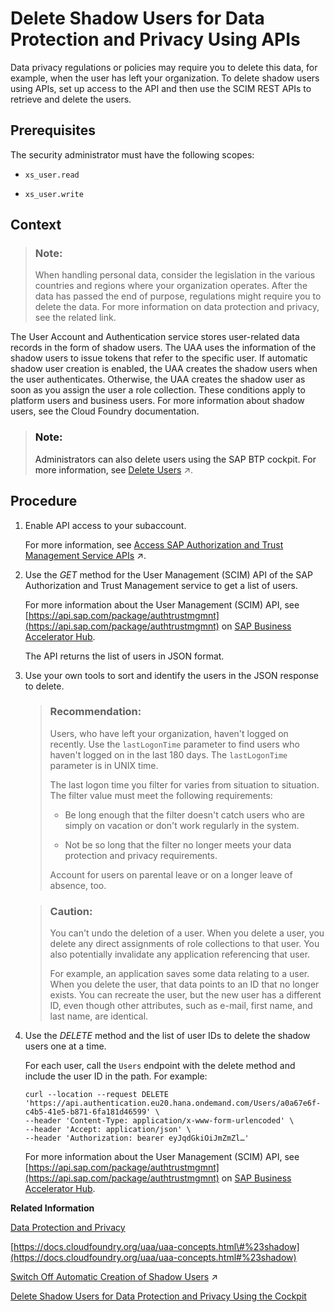 <!-- loioeb70f16b420447b6b33dedc3ebcf91cc -->

# Delete Shadow Users for Data Protection and Privacy Using APIs

Data privacy regulations or policies may require you to delete this data, for example, when the user has left your organization. To delete shadow users using APIs, set up access to the API and then use the SCIM REST APIs to retrieve and delete the users.



<a name="loioeb70f16b420447b6b33dedc3ebcf91cc__prereq_sg2_kqr_ddb"/>

## Prerequisites

The security administrator must have the following scopes:

-   `xs_user.read`

-   `xs_user.write`




## Context

> ### Note:  
> When handling personal data, consider the legislation in the various countries and regions where your organization operates. After the data has passed the end of purpose, regulations might require you to delete the data. For more information on data protection and privacy, see the related link.

The User Account and Authentication service stores user-related data records in the form of shadow users. The UAA uses the information of the shadow users to issue tokens that refer to the specific user. If automatic shadow user creation is enabled, the UAA creates the shadow users when the user authenticates. Otherwise, the UAA creates the shadow user as soon as you assign the user a role collection. These conditions apply to platform users and business users. For more information about shadow users, see the Cloud Foundry documentation.

> ### Note:  
> Administrators can also delete users using the SAP BTP cockpit. For more information, see [Delete Users](https://help.sap.com/viewer/65de2977205c403bbc107264b8eccf4b/Cloud/en-US/51000c2254864a39b9f8629715f2c5f1.html "As an administrator, you can delete users from your subaccount. When you delete a user, you also delete the user's role collection assignments.") :arrow_upper_right:.



## Procedure

1.  Enable API access to your subaccount.

    For more information, see [Access SAP Authorization and Trust Management Service APIs](https://help.sap.com/viewer/65de2977205c403bbc107264b8eccf4b/Cloud/en-US/ebc9113a520e495ea5fb759b9a7929f2.html "To enable programmatic access to the SAP Authorization and Trust Management service (XSUAA) in your multi-environment subaccount, create a service instance with the apiaccess plan.") :arrow_upper_right:.

2.  Use the *GET* method for the User Management \(SCIM\) API of the SAP Authorization and Trust Management service to get a list of users.

    For more information about the User Management \(SCIM\) API, see [https://api.sap.com/package/authtrustmgmnt](https://api.sap.com/package/authtrustmgmnt) on [SAP Business Accelerator Hub](https://api.sap.com/package/authtrustmgmnt?section=Artifacts).

    The API returns the list of users in JSON format.

3.  Use your own tools to sort and identify the users in the JSON response to delete.

    > ### Recommendation:  
    > Users, who have left your organization, haven't logged on recently. Use the `lastLogonTime` parameter to find users who haven't logged on in the last 180 days. The `lastLogonTime` parameter is in UNIX time.
    > 
    > The last logon time you filter for varies from situation to situation. The filter value must meet the following requirements:
    > 
    > -   Be long enough that the filter doesn't catch users who are simply on vacation or don't work regularly in the system.
    > 
    > -   Not be so long that the filter no longer meets your data protection and privacy requirements.
    > 
    > 
    > Account for users on parental leave or on a longer leave of absence, too.

    > ### Caution:  
    > You can't undo the deletion of a user. When you delete a user, you delete any direct assignments of role collections to that user. You also potentially invalidate any application referencing that user.
    > 
    > For example, an application saves some data relating to a user. When you delete the user, that data points to an ID that no longer exists. You can recreate the user, but the new user has a different ID, even though other attributes, such as e-mail, first name, and last name, are identical.

4.  Use the *DELETE* method and the list of user IDs to delete the shadow users one at a time.

    For each user, call the `Users` endpoint with the delete method and include the user ID in the path. For example:

    ```
    curl --location --request DELETE 'https://api.authentication.eu20.hana.ondemand.com/Users/a0a67e6f-c4b5-41e5-b871-6fa181d46599' \
    --header 'Content-Type: application/x-www-form-urlencoded' \
    --header 'Accept: application/json' \
    --header 'Authorization: bearer eyJqdGkiOiJmZmZl…'
    ```

    For more information about the User Management \(SCIM\) API, see [https://api.sap.com/package/authtrustmgmnt](https://api.sap.com/package/authtrustmgmnt) on [SAP Business Accelerator Hub](https://api.sap.com/package/authtrustmgmnt?section=Artifacts).


**Related Information**  


[Data Protection and Privacy](data-protection-and-privacy-7e513d3.md "Data protection is associated with numerous legal requirements and privacy concerns. In addition to compliance with general data protection and privacy acts, it is necessary to consider compliance with industry-specific legislation in different countries.")

[https://docs.cloudfoundry.org/uaa/uaa-concepts.html\#%23shadow](https://docs.cloudfoundry.org/uaa/uaa-concepts.html#%23shadow)

[Switch Off Automatic Creation of Shadow Users](https://help.sap.com/viewer/65de2977205c403bbc107264b8eccf4b/Cloud/en-US/d8525671e8b14147b96ef497e1e1af80.html "To switch off the creation of shadow users in the trust configuration of custom identity providers, administrators must explicitly allow users to log on. Administrators then have full control over who is allowed to log on.") :arrow_upper_right:

[Delete Shadow Users for Data Protection and Privacy Using the Cockpit](delete-shadow-users-for-data-protection-and-privacy-using-the-cockpit-893c5ac.md "Data privacy regulations or policies may require you to delete this data, for example, when the user has left your organization. SAP BTP cockpit offers an application to select and delete shadow users.")

